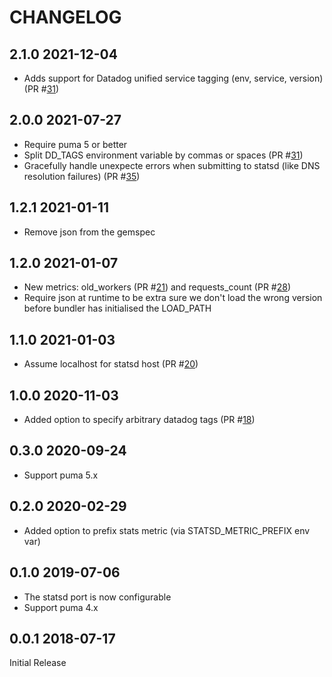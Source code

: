 # CHANGELOG

## 2.1.0 2021-12-04

* Adds support for Datadog unified service tagging (env, service, version) (PR #[31](https://github.com/yob/puma-plugin-statsd/pull/37))

## 2.0.0 2021-07-27

* Require puma 5 or better
* Split DD_TAGS environment variable by commas or spaces (PR #[31](https://github.com/yob/puma-plugin-statsd/pull/31))
* Gracefully handle unexpecte errors when submitting to statsd (like DNS resolution failures) (PR #[35](https://github.com/yob/puma-plugin-statsd/pull/35))

## 1.2.1 2021-01-11

* Remove json from the gemspec

## 1.2.0 2021-01-07

* New metrics: old_workers (PR #[21](https://github.com/yob/puma-plugin-statsd/pull/21)) and requests_count (PR #[28](https://github.com/yob/puma-plugin-statsd/pull/28))
* Require json at runtime to be extra sure we don't load the wrong version before bundler has initialised the LOAD_PATH

## 1.1.0 2021-01-03

* Assume localhost for statsd host (PR #[20](https://github.com/yob/puma-plugin-statsd/pull/20))

## 1.0.0 2020-11-03

* Added option to specify arbitrary datadog tags (PR #[18](https://github.com/yob/puma-plugin-statsd/pull/18))

## 0.3.0 2020-09-24

* Support puma 5.x

## 0.2.0 2020-02-29

* Added option to prefix stats metric (via STATSD_METRIC_PREFIX env var)

## 0.1.0 2019-07-06

* The statsd port is now configurable
* Support puma 4.x

## 0.0.1 2018-07-17

Initial Release
